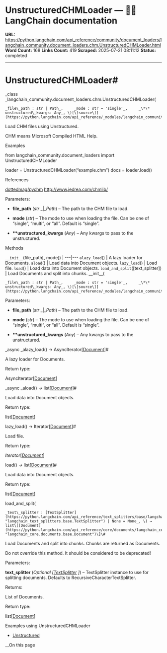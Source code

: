 # UnstructuredCHMLoader — 🦜🔗 LangChain  documentation

**URL:** https://python.langchain.com/api_reference/community/document_loaders/langchain_community.document_loaders.chm.UnstructuredCHMLoader.html
**Word Count:** 168
**Links Count:** 419
**Scraped:** 2025-07-21 08:11:12
**Status:** completed

---

# UnstructuredCHMLoader\#

_class _langchain\_community.document\_loaders.chm.UnstructuredCHMLoader\(

    _file\_path : str | Path_,     _mode : str = 'single'_,     _\*\* unstructured\_kwargs: Any_, \)[\[source\]](https://python.langchain.com/api_reference/_modules/langchain_community/document_loaders/chm.html#UnstructuredCHMLoader)\#     

Load CHM files using Unstructured.

CHM means Microsoft Compiled HTML Help.

Examples

from langchain\_community.document\_loaders import UnstructuredCHMLoader

loader = UnstructuredCHMLoader\(“example.chm”\) docs = loader.load\(\)

References

[dottedmag/pychm](https://github.com/dottedmag/pychm) <http://www.jedrea.com/chmlib/>

Parameters:     

  * **file\_path** \(_str_ _|__Path_\) – The path to the CHM file to load.

  * **mode** \(_str_\) – The mode to use when loading the file. Can be one of “single”, “multi”, or “all”. Default is “single”.

  * **\*\*unstructured\_kwargs** \(_Any_\) – Any kwargs to pass to the unstructured.

Methods

`__init__`\(file\_path\[, mode\]\) |    ---|---   `alazy_load`\(\) | A lazy loader for Documents.   `aload`\(\) | Load data into Document objects.   `lazy_load`\(\) | Load file.   `load`\(\) | Load data into Document objects.   `load_and_split`\(\[text\_splitter\]\) | Load Documents and split into chunks.      \_\_init\_\_\(

    _file\_path : str | Path_,     _mode : str = 'single'_,     _\*\* unstructured\_kwargs: Any_, \)[\[source\]](https://python.langchain.com/api_reference/_modules/langchain_community/document_loaders/chm.html#UnstructuredCHMLoader.__init__)\#     

Parameters:     

  * **file\_path** \(_str_ _|__Path_\) – The path to the CHM file to load.

  * **mode** \(_str_\) – The mode to use when loading the file. Can be one of “single”, “multi”, or “all”. Default is “single”.

  * **\*\*unstructured\_kwargs** \(_Any_\) – Any kwargs to pass to the unstructured.

_async _alazy\_load\(\) → AsyncIterator\[[Document](https://python.langchain.com/api_reference/core/documents/langchain_core.documents.base.Document.html#langchain_core.documents.base.Document "langchain_core.documents.base.Document")\]\#     

A lazy loader for Documents.

Return type:     

AsyncIterator\[[Document](https://python.langchain.com/api_reference/core/documents/langchain_core.documents.base.Document.html#langchain_core.documents.base.Document "langchain_core.documents.base.Document")\]

_async _aload\(\) → list\[[Document](https://python.langchain.com/api_reference/core/documents/langchain_core.documents.base.Document.html#langchain_core.documents.base.Document "langchain_core.documents.base.Document")\]\#     

Load data into Document objects.

Return type:     

list\[[Document](https://python.langchain.com/api_reference/core/documents/langchain_core.documents.base.Document.html#langchain_core.documents.base.Document "langchain_core.documents.base.Document")\]

lazy\_load\(\) → Iterator\[[Document](https://python.langchain.com/api_reference/core/documents/langchain_core.documents.base.Document.html#langchain_core.documents.base.Document "langchain_core.documents.base.Document")\]\#     

Load file.

Return type:     

_Iterator_\[[_Document_](https://python.langchain.com/api_reference/core/documents/langchain_core.documents.base.Document.html#langchain_core.documents.base.Document "langchain_core.documents.base.Document")\]

load\(\) → list\[[Document](https://python.langchain.com/api_reference/core/documents/langchain_core.documents.base.Document.html#langchain_core.documents.base.Document "langchain_core.documents.base.Document")\]\#     

Load data into Document objects.

Return type:     

list\[[Document](https://python.langchain.com/api_reference/core/documents/langchain_core.documents.base.Document.html#langchain_core.documents.base.Document "langchain_core.documents.base.Document")\]

load\_and\_split\(

    _text\_splitter : [TextSplitter](https://python.langchain.com/api_reference/text_splitters/base/langchain_text_splitters.base.TextSplitter.html#langchain_text_splitters.base.TextSplitter "langchain_text_splitters.base.TextSplitter") | None = None_, \) → list\[[Document](https://python.langchain.com/api_reference/core/documents/langchain_core.documents.base.Document.html#langchain_core.documents.base.Document "langchain_core.documents.base.Document")\]\#     

Load Documents and split into chunks. Chunks are returned as Documents.

Do not override this method. It should be considered to be deprecated\!

Parameters:     

**text\_splitter** \(_Optional_ _\[_[_TextSplitter_](https://python.langchain.com/api_reference/text_splitters/base/langchain_text_splitters.base.TextSplitter.html#langchain_text_splitters.base.TextSplitter "langchain_text_splitters.base.TextSplitter") _\]_\) – TextSplitter instance to use for splitting documents. Defaults to RecursiveCharacterTextSplitter.

Returns:     

List of Documents.

Return type:     

list\[[Document](https://python.langchain.com/api_reference/core/documents/langchain_core.documents.base.Document.html#langchain_core.documents.base.Document "langchain_core.documents.base.Document")\]

Examples using UnstructuredCHMLoader

  * [Unstructured](https://python.langchain.com/docs/integrations/providers/unstructured/)

__On this page